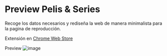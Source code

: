 # Preview Pelis & Series
Recoge los datos necesarios y rediseña la web de manera minimalista para la pagina de reproducción.

Extensión en [Chrome Web Store](https://chrome.google.com/webstore/detail/tiswagos-webclose/lgfkfdcglekohcdghngajnageicebnki)



Preview
![image](https://github.com/Xaival/Preview-Pelis-Series/assets/54257745/155b494d-7736-43a6-a3fa-e2d8901ecc22)
